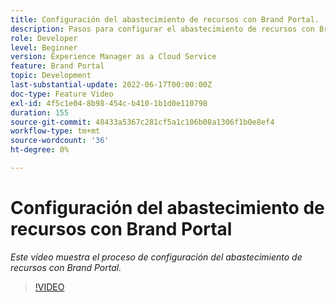 ```yaml
---
title: Configuración del abastecimiento de recursos con Brand Portal.
description: Pasos para configurar el abastecimiento de recursos con Brand Portal
role: Developer
level: Beginner
version: Experience Manager as a Cloud Service
feature: Brand Portal
topic: Development
last-substantial-update: 2022-06-17T00:00:00Z
doc-type: Feature Video
exl-id: 4f5c1e04-8b98-454c-b410-1b1d0e110798
duration: 155
source-git-commit: 48433a5367c281cf5a1c106b08a1306f1b0e8ef4
workflow-type: tm+mt
source-wordcount: '36'
ht-degree: 0%

---
```


# Configuración del abastecimiento de recursos con Brand Portal

*Este vídeo muestra el proceso de configuración del abastecimiento de recursos con Brand Portal.*

>[!VIDEO](https://video.tv.adobe.com/v/3418293?quality=12&learn=on&captions=spa)
